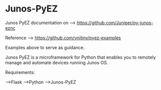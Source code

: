 # Junos-PyEZ

Junos PyEZ documentation on --> https://github.com/Juniper/py-junos-eznc

Reference --> https://github.com/vnitinv/pyez-examples

Examples above to serve as guidance.

Junos PyEZ is a microframework for Python that enables you to remotely manage and automate devices running Junos OS.

Requirements:

-->Flask
-->Python
-->Junos-PyEZ
